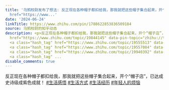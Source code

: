 ```yaml
---
title: '乌鸦校尉发布了想法: 反正现在各种帽子都扣给我，那我就把这些帽子集合起来，开个“帽子店”，已达成史诗级成紫色成就！ <a class="hash_tag"
  href="https://www...'
date: '2024-06-24'
linkTitle: https://www.zhihu.com/pin/1788622853836509184
source: 乌鸦校尉的知乎动态
description: <p>反正现在各种帽子都扣给我，那我就把这些帽子集合起来，开个“帽子店”，已达成史诗级成紫色成就！ <a class="hash_tag"
  href="https://www.zhihu.com/topic/19844145" data-pin-topic="zhihu://topic/19844145/pin20">#生活感悟</a>
  <a class="hash_tag" href="https://www.zhihu.com/topic/19555513" data-pin-topic="zhihu://topic/19555513/pin20">#生活方式</a>
  <a class="hash_tag" href="https://www.zhihu.com/topic/19557084" data-pin-topic="zhihu://topic/19557084/pin20">#生活经历</a>
  <a class="hash_tag" href="https://www.zhihu.com/topic/19940392" data-pin-topic="zhihu://topic/19940392/pin20">#年轻人的烦恼</a>
  <a class="hash_tag" ...
disable_comments: true
---
```

<p>反正现在各种帽子都扣给我，那我就把这些帽子集合起来，开个“帽子店”，已达成史诗级成紫色成就！ <a class="hash_tag" href="https://www.zhihu.com/topic/19844145" data-pin-topic="zhihu://topic/19844145/pin20">#生活感悟</a> <a class="hash_tag" href="https://www.zhihu.com/topic/19555513" data-pin-topic="zhihu://topic/19555513/pin20">#生活方式</a> <a class="hash_tag" href="https://www.zhihu.com/topic/19557084" data-pin-topic="zhihu://topic/19557084/pin20">#生活经历</a> <a class="hash_tag" href="https://www.zhihu.com/topic/19940392" data-pin-topic="zhihu://topic/19940392/pin20">#年轻人的烦恼</a> <a class="hash_tag" ...